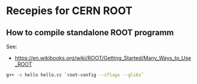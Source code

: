 Recepies for CERN ROOT
======================

How to compile standalone ROOT programm
---------------------------------------

See:

 - https://en.wikibooks.org/wiki/ROOT/Getting_Started/Many_Ways_to_Use_ROOT

```bash
g++ -o hello hello.cc `root-config --cflags --glibs`
```

